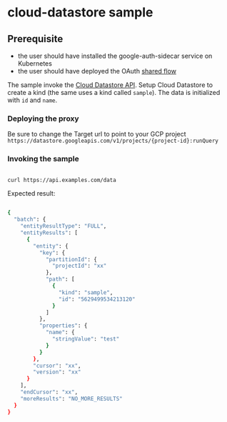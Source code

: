 # cloud-datastore sample

## Prerequisite

* the user should have installed the google-auth-sidecar service on Kubernetes
* the user should have deployed the OAuth [shared flow](../oauth-sharedflow)

The sample invoke the [Cloud Datastore API](https://cloud.google.com/datastore/docs/). Setup Cloud Datastore to create a kind (the same uses a kind called `sample`). The data is initialized with `id` and `name`.

### Deploying the proxy

Be sure to change the Target url to point to your GCP project
`https://datastore.googleapis.com/v1/projects/{project-id}:runQuery`

### Invoking the sample

```bash

curl https://api.examples.com/data
```

Expected result:

```bash

{
  "batch": {
    "entityResultType": "FULL",
    "entityResults": [
      {
        "entity": {
          "key": {
            "partitionId": {
              "projectId": "xx"
            },
            "path": [
              {
                "kind": "sample",
                "id": "5629499534213120"
              }
            ]
          },
          "properties": {
            "name": {
              "stringValue": "test"
            }
          }
        },
        "cursor": "xx",
        "version": "xx"
      }
    ],
    "endCursor": "xx",
    "moreResults": "NO_MORE_RESULTS"
  }
}
```